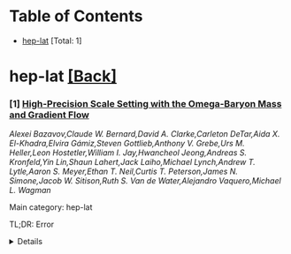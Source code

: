 <div id=toc></div>

# Table of Contents

- [hep-lat](#hep-lat) [Total: 1]


<div id='hep-lat'></div>

# hep-lat [[Back]](#toc)

### [1] [High-Precision Scale Setting with the Omega-Baryon Mass and Gradient Flow](https://arxiv.org/abs/2509.14367)
*Alexei Bazavov,Claude W. Bernard,David A. Clarke,Carleton DeTar,Aida X. El-Khadra,Elvira Gámiz,Steven Gottlieb,Anthony V. Grebe,Urs M. Heller,Leon Hostetler,William I. Jay,Hwancheol Jeong,Andreas S. Kronfeld,Yin Lin,Shaun Lahert,Jack Laiho,Michael Lynch,Andrew T. Lytle,Aaron S. Meyer,Ethan T. Neil,Curtis T. Peterson,James N. Simone,Jacob W. Sitison,Ruth S. Van de Water,Alejandro Vaquero,Michael L. Wagman*

Main category: hep-lat

TL;DR: Error


<details>
  <summary>Details</summary>
Motivation: Error

Method: Error

Result: Error

Conclusion: Error

Abstract: The gradient-flow scale $w_0$ in lattice QCD is determined using the mass of
the $\Omega^-$ baryon to set the physical scale. Nine ensembles using the
highly improved staggered quark (HISQ) action with lattice spacings of 0.15 fm
down to 0.04 fm are used, seven of which have nearly physical light-quark
masses. Electromagnetic corrections to the $\Omega^-$ mass are defined in order
to compute a pure-QCD $\Omega$ mass. The final result is $w_0 = 0.17187(68)$
fm, corresponding to a relative uncertainty of 0.40% and a central value in
good agreement with previous calculations in the literature.

</details>
